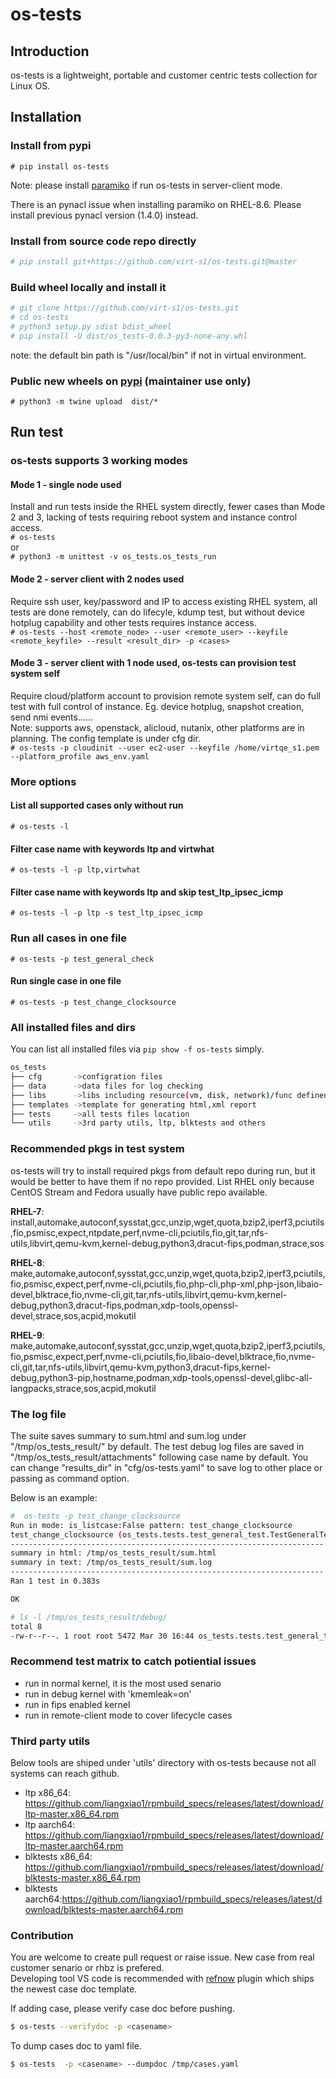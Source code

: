 # os-tests

## Introduction

os-tests is a lightweight, portable and customer centric tests collection for Linux OS.

## Installation

### Install from pypi

`# pip install os-tests`

Note: please install [paramiko](https://pypi.org/project/paramiko/) if run os-tests in server-client mode.

There is an pynacl issue when installing paramiko on RHEL-8.6. Please install previous pynacl version (1.4.0) instead.

### Install from source code repo directly

```bash
# pip install git+https://github.com/virt-s1/os-tests.git@master
```

### Build wheel locally and install it

```bash
# git clone https://github.com/virt-s1/os-tests.git
# cd os-tests
# python3 setup.py sdist bdist_wheel
# pip install -U dist/os_tests-0.0.3-py3-none-any.whl
```

note: the default bin path is "/usr/local/bin" if not in virtual environment.

### Public new wheels on [pypi](https://pypi.org/project/os-tests/) (maintainer use only)

`# python3 -m twine upload  dist/*`

## Run test

### os-tests supports 3 working modes

#### Mode 1 -  single node used  

Install and run tests inside the RHEL system directly, fewer cases than Mode 2 and 3, lacking of tests requiring reboot system and instance control access.  
`# os-tests`  
or  
`# python3 -m unittest -v os_tests.os_tests_run`

#### Mode 2 - server client with 2 nodes used  

 Require ssh user, key/password and IP to access existing RHEL system, all tests are done remotely, can do lifecyle, kdump test, but without device hotplug capability and other tests requires instance access.  
`# os-tests --host <remote_node> --user <remote_user> --keyfile <remote_keyfile> --result <result_dir> -p <cases>`

#### Mode 3 - server client with 1 node used, os-tests can provision test system self  

Require cloud/platform account to provision remote system self, can do full test with full control of instance. Eg. device hotplug, snapshot creation, send nmi events......  
Note: supports aws, openstack, alicloud, nutanix, other platforms are in planning. The config template is under cfg dir.  
`# os-tests -p cloudinit --user ec2-user --keyfile /home/virtqe_s1.pem --platform_profile aws_env.yaml`

### More options  

#### List all supported cases only without run

`# os-tests -l`

#### Filter case name with keywords ltp and virtwhat

`# os-tests -l -p ltp,virtwhat`

#### Filter case name with keywords ltp and skip test_ltp_ipsec_icmp

`# os-tests -l -p ltp -s test_ltp_ipsec_icmp`

### Run all cases in one file

`# os-tests -p test_general_check`  

#### Run single case in one file

`# os-tests -p test_change_clocksource`  

### All installed files and dirs

You can list all installed files via `pip show -f os-tests` simply.  

```bash
os_tests
├── cfg       ->configration files
├── data      ->data files for log checking
├── libs      ->libs including resource(vm, disk, network)/func definenation
├── templates ->template for generating html,xml report
├── tests     ->all tests files location
└── utils     ->3rd party utils, ltp, blktests and others
```

### Recommended pkgs in test system  

os-tests will try to install required pkgs from default repo during run, but it would be better to have them if no repo provided.
List RHEL only because CentOS Stream and Fedora usually have public repo available.

**RHEL-7**: install,automake,autoconf,sysstat,gcc,unzip,wget,quota,bzip2,iperf3,pciutils,fio,psmisc,expect,ntpdate,perf,nvme-cli,pciutils,fio,git,tar,nfs-utils,libvirt,qemu-kvm,kernel-debug,python3,dracut-fips,podman,strace,sos

**RHEL-8**: make,automake,autoconf,sysstat,gcc,unzip,wget,quota,bzip2,iperf3,pciutils,fio,psmisc,expect,perf,nvme-cli,pciutils,fio,php-cli,php-xml,php-json,libaio-devel,blktrace,fio,nvme-cli,git,tar,nfs-utils,libvirt,qemu-kvm,kernel-debug,python3,dracut-fips,podman,xdp-tools,openssl-devel,strace,sos,acpid,mokutil

**RHEL-9**: make,automake,autoconf,sysstat,gcc,unzip,wget,quota,bzip2,iperf3,pciutils,fio,psmisc,expect,perf,nvme-cli,pciutils,fio,libaio-devel,blktrace,fio,nvme-cli,git,tar,nfs-utils,libvirt,qemu-kvm,python3,dracut-fips,kernel-debug,python3-pip,hostname,podman,xdp-tools,openssl-devel,glibc-all-langpacks,strace,sos,acpid,mokutil

### The log file

The suite saves summary to sum.html and sum.log under "/tmp/os_tests_result/" by default.
The test debug log files are saved in "/tmp/os_tests_result/attachments" following case name by default.
You can change "results_dir" in "cfg/os-tests.yaml" to save log to other place or passing as command option.

Below is an example:

```bash
#  os-tests -p test_change_clocksource
Run in mode: is_listcase:False pattern: test_change_clocksource
test_change_clocksource (os_tests.tests.test_general_test.TestGeneralTest) ... ok
----------------------------------------------------------------------
summary in html: /tmp/os_tests_result/sum.html
summary in text: /tmp/os_tests_result/sum.log
----------------------------------------------------------------------
Ran 1 test in 0.383s

OK

# ls -l /tmp/os_tests_result/debug/
total 8
-rw-r--r--. 1 root root 5472 Mar 30 16:44 os_tests.tests.test_general_test.TestGeneralTest.test_change_clocksource.debug
```

### Recommend test matrix to catch potiential issues

- run in normal kernel, it is the most used senario
- run in debug kernel with 'kmemleak=on'
- run in fips enabled kernel
- run in remote-client mode to cover lifecycle cases

### Third party utils  

Below tools are shiped under 'utils' directory with os-tests because not all systems can reach github.
- ltp x86_64: https://github.com/liangxiao1/rpmbuild_specs/releases/latest/download/ltp-master.x86_64.rpm
- ltp aarch64: https://github.com/liangxiao1/rpmbuild_specs/releases/latest/download/ltp-master.aarch64.rpm
- blktests x86_64: https://github.com/liangxiao1/rpmbuild_specs/releases/latest/download/blktests-master.x86_64.rpm
- blktests aarch64:https://github.com/liangxiao1/rpmbuild_specs/releases/latest/download/blktests-master.aarch64.rpm

### Contribution

You are welcome to create pull request or raise issue. New case from real customer senario or rhbz is prefered.  
Developing tool VS code is recommended with [refnow](https://marketplace.visualstudio.com/items?itemName=FrankLiang.refnow) plugin which ships the newest case doc template.

If adding case, please verify case doc before pushing.
```bash
$ os-tests --verifydoc -p <casename>
```
To dump cases doc to yaml file.
```bash
$ os-tests  -p <casename> --dumpdoc /tmp/cases.yaml
```
